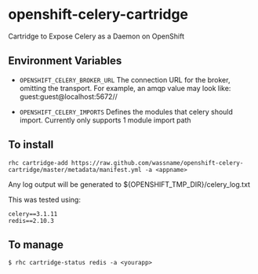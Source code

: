openshift-celery-cartridge
==========================

Cartridge to Expose Celery as a Daemon on OpenShift

Environment Variables
---------------------

*  <code>OPENSHIFT_CELERY_BROKER_URL</code> 
    The connection URL for the broker, omitting the transport.  For example, an amqp value may look like: guest:guest@localhost:5672//

*  <code>OPENSHIFT_CELERY_IMPORTS</code> 
    Defines the modules that celery should import.  Currently only supports 1 module import path


To install
---------------------

    rhc cartridge-add https://raw.github.com/wassname/openshift-celery-cartridge/master/metadata/manifest.yml -a <appname>
    
Any log output will be generated to ${OPENSHIFT_TMP_DIR}/celery_log.txt

This was tested using:

    celery==3.1.11
    redis==2.10.3

To manage
---------------------

    $ rhc cartridge-status redis -a <yourapp>



